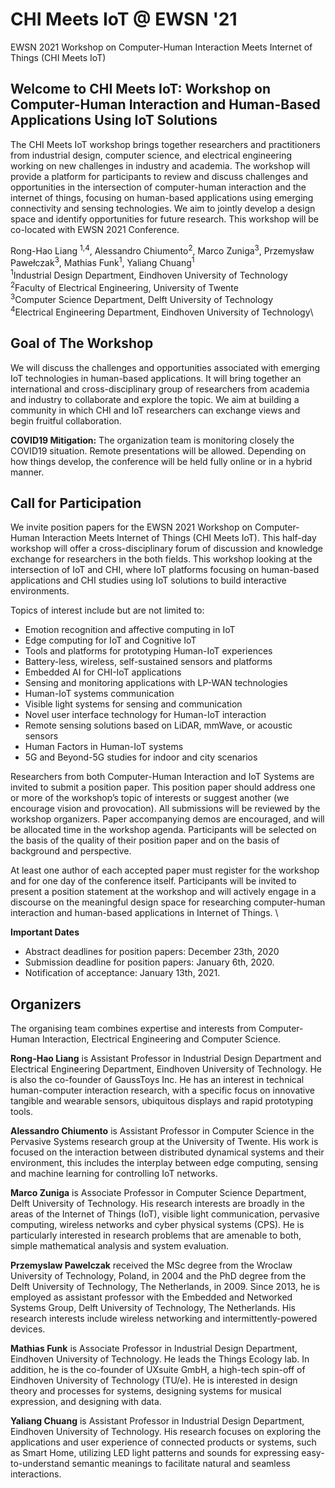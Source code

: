 # CHI Meets IoT @ EWSN '21
EWSN 2021 Workshop on Computer-Human Interaction Meets Internet of Things (CHI Meets IoT)

## Welcome to CHI Meets IoT: Workshop on Computer-Human Interaction and Human-Based Applications Using IoT Solutions
The CHI Meets IoT workshop brings together researchers and practitioners from industrial design, computer science, and electrical engineering working on new challenges in industry and academia. The workshop will provide a platform for participants to review and discuss challenges and opportunities in the intersection of computer-human interaction and the internet of things, focusing on human-based applications using emerging connectivity and sensing technologies. We aim to jointly develop a design space and identify opportunities for future research. This workshop will be co-located with EWSN 2021 Conference.

Rong-Hao Liang <sup>1,4</sup>, Alessandro Chiumento<sup>2</sup>, Marco Zuniga<sup>3</sup>, Przemysław Pawełczak<sup>3</sup>, Mathias Funk<sup>1</sup>, Yaliang Chuang<sup>1</sup>\
<sup>1</sup>Industrial Design Department, Eindhoven University of Technology\
<sup>2</sup>Faculty of Electrical Engineering, University of Twente\
<sup>3</sup>Computer Science Department, Delft University of Technology\
<sup>4</sup>Electrical Engineering Department, Eindhoven University of Technology\

## Goal of The Workshop
We will discuss the challenges and opportunities associated with emerging IoT technologies in human-based applications. It will bring together an international and cross-disciplinary group of researchers from academia and industry to collaborate and explore the topic. We aim at building a community in which CHI and IoT researchers can exchange views and begin fruitful collaboration.

**COVID19 Mitigation:** The organization team is monitoring closely the COVID19 situation. Remote presentations will be allowed. Depending on how things develop, the conference will be held fully online or in a hybrid manner.

## Call for Participation
We invite position papers for the EWSN 2021 Workshop on Computer-Human Interaction Meets Internet of Things (CHI Meets IoT). This half-day workshop will offer a cross-disciplinary forum of discussion and knowledge exchange for researchers in the both fields. This workshop looking at the intersection of IoT and CHI, where IoT platforms focusing on human-based applications and CHI studies using IoT solutions to build interactive environments.  

Topics of interest include but are not limited to: 
- Emotion recognition and affective computing in IoT 
- Edge computing for IoT and Cognitive IoT
- Tools and platforms for prototyping Human-IoT experiences
- Battery-less, wireless, self-sustained sensors and platforms
- Embedded AI for CHI-IoT applications  
- Sensing and monitoring applications with LP-WAN technologies  
- Human-IoT systems communication
- Visible light systems for sensing and communication
- Novel user interface technology for Human-IoT interaction
- Remote sensing solutions based on LiDAR, mmWave, or acoustic sensors  
- Human Factors in Human-IoT systems  
- 5G and Beyond-5G studies for indoor and city scenarios 

Researchers from both Computer-Human Interaction and IoT Systems are invited to submit a position paper. This position paper should address one or more of the workshop’s topic of interests or suggest another (we encourage vision and provocation). All submissions will be reviewed by the workshop organizers. Paper accompanying demos are encouraged, and will be allocated time in the workshop agenda. Participants will be selected on the basis of the quality of their position paper and on the basis of background and perspective.  

At least one author of each accepted paper must register for the workshop and for one day of the conference itself. Participants will be invited to present a position statement at the workshop and will actively engage in a discourse on the meaningful design space for researching computer-human interaction and human-based applications in Internet of Things. \\

**Important Dates**
- Abstract deadlines for position papers: December 23th, 2020
- Submission deadline for position papers: January 6th, 2020. 
- Notification of acceptance: January 13th, 2021.

## Organizers
The organising team combines expertise and interests from Computer-Human Interaction, Electrical Engineering and Computer Science. 

**Rong-Hao Liang** is Assistant Professor in Industrial Design Department and Electrical Engineering Department, Eindhoven University of Technology. He is also the co-founder of GaussToys Inc. He has an interest in technical human-computer interaction research, with a specific focus on innovative tangible and wearable sensors, ubiquitous displays and rapid prototyping tools.

**Alessandro Chiumento** is Assistant Professor in Computer Science in the Pervasive Systems research group at the University of Twente. His work is focused on the interaction between distributed dynamical systems and their environment, this includes the interplay between edge computing, sensing and machine learning for controlling IoT networks. 

**Marco Zuniga** is Associate Professor in Computer Science Department, Delft University of Technology. His research interests are broadly in the areas of the Internet of Things (IoT), visible light communication, pervasive computing, wireless networks and cyber physical systems (CPS). He is particularly interested in research problems that are amenable to both, simple mathematical analysis and system evaluation.

**Przemyslaw Pawelczak** received the MSc degree from the Wroclaw University of Technology, Poland, in 2004 and the PhD degree from the Delft University of Technology, The Netherlands, in 2009. Since 2013, he is employed as assistant professor with the Embedded and Networked Systems Group, Delft University of Technology, The Netherlands. His research interests include wireless networking and intermittently-powered devices.

**Mathias Funk** is Associate Professor in Industrial Design Department, Eindhoven University of Technology. He leads the Things Ecology lab. In addition, he is the co-founder of UXsuite GmbH, a high-tech spin-off of Eindhoven University of Technology (TU/e). He is interested in design theory and processes for systems, designing systems for musical expression, and designing with data.  

**Yaliang Chuang** is Assistant Professor in Industrial Design Department, Eindhoven University of Technology. His research focuses on exploring the applications and user experience of connected products or systems, such as Smart Home, utilizing LED light patterns and sounds for expressing easy-to-understand semantic meanings to facilitate natural and seamless interactions. 


